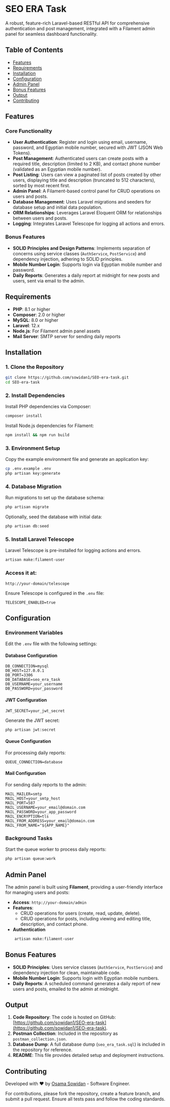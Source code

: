 # SEO ERA Task

A robust, feature-rich Laravel-based RESTful API for comprehensive authentication and post management, integrated with a Filament admin panel for seamless dashboard functionality.

## Table of Contents
- [Features](#features)
- [Requirements](#requirements)
- [Installation](#installation)
- [Configuration](#configuration)
- [Admin Panel](#admin-panel)
- [Bonus Features](#bonus-features)
- [Output](#output)
- [Contributing](#contributing)

## Features

### Core Functionality
- **User Authentication**: Register and login using email, username, password, and Egyptian mobile number, secured with JWT (JSON Web Tokens).
- **Post Management**: Authenticated users can create posts with a required title, description (limited to 2 KB), and contact phone number (validated as an Egyptian mobile number).
- **Post Listing**: Users can view a paginated list of posts created by other users, displaying title and description (truncated to 512 characters), sorted by most recent first.
- **Admin Panel**: A Filament-based control panel for CRUD operations on users and posts.
- **Database Management**: Uses Laravel migrations and seeders for database setup and initial data population.
- **ORM Relationships**: Leverages Laravel Eloquent ORM for relationships between users and posts.
- **Logging**: Integrates Laravel Telescope for logging all actions and errors.

### Bonus Features
- **SOLID Principles and Design Patterns**: Implements separation of concerns using service classes (`AuthService`, `PostService`) and dependency injection, adhering to SOLID principles.
- **Mobile Number Login**: Supports login via Egyptian mobile number and password.
- **Daily Reports**: Generates a daily report at midnight for new posts and users, sent via email to the admin.

## Requirements
- **PHP**: 8.1 or higher
- **Composer**: 2.0 or higher
- **MySQL**: 8.0 or higher
- **Laravel**: 12.x
- **Node.js**: For Filament admin panel assets
- **Mail Server**: SMTP server for sending daily reports

## Installation

### 1. Clone the Repository
```bash
git clone https://github.com/sowidan1/SEO-era-task.git
cd SEO-era-task
```

### 2. Install Dependencies
Install PHP dependencies via Composer:
```bash
composer install
```
Install Node.js dependencies for Filament:
```bash
npm install && npm run build
```

### 3. Environment Setup
Copy the example environment file and generate an application key:
```bash
cp .env.example .env
php artisan key:generate
```

### 4. Database Migration
Run migrations to set up the database schema:
```bash
php artisan migrate
```
Optionally, seed the database with initial data:
```bash
php artisan db:seed
```

### 5. Install Laravel Telescope
Laravel Telescope is pre-installed for logging actions and errors.
```bash
artisan make:filament-user
```
### Access it at:
```
http://your-domain/telescope
```
Ensure Telescope is configured in the `.env` file:
```env
TELESCOPE_ENABLED=true
```

## Configuration

### Environment Variables
Edit the `.env` file with the following settings:

#### Database Configuration
```env
DB_CONNECTION=mysql
DB_HOST=127.0.0.1
DB_PORT=3306
DB_DATABASE=seo_era_task
DB_USERNAME=your_username
DB_PASSWORD=your_password
```

#### JWT Configuration
```env
JWT_SECRET=your_jwt_secret
```
Generate the JWT secret:
```bash
php artisan jwt:secret
```

#### Queue Configuration
For processing daily reports:
```env
QUEUE_CONNECTION=database
```

#### Mail Configuration
For sending daily reports to the admin:
```env
MAIL_MAILER=smtp
MAIL_HOST=your_smtp_host
MAIL_PORT=587
MAIL_USERNAME=your_email@domain.com
MAIL_PASSWORD=your_app_password
MAIL_ENCRYPTION=tls
MAIL_FROM_ADDRESS=your_email@domain.com
MAIL_FROM_NAME="${APP_NAME}"
```

### Background Tasks
Start the queue worker to process daily reports:
```bash
php artisan queue:work
```

## Admin Panel
The admin panel is built using **Filament**, providing a user-friendly interface for managing users and posts:
- **Access**: `http://your-domain/admin`
- **Features**:
  - CRUD operations for users (create, read, update, delete).
  - CRUD operations for posts, including viewing and editing title, description, and contact phone.
- **Authentication**
```bash
    artisan make:filament-user
```

## Bonus Features
- **SOLID Principles**: Uses service classes (`AuthService`, `PostService`) and dependency injection for clean, maintainable code.
- **Mobile Number Login**: Supports login with Egyptian mobile numbers.
- **Daily Reports**: A scheduled command generates a daily report of new users and posts, emailed to the admin at midnight.

## Output
1. **Code Repository**: The code is hosted on GitHub: [https://github.com/sowidan1/SEO-era-task](https://github.com/sowidan1/SEO-era-task).
2. **Postman Collection**: Included in the repository as `postman_collection.json`.
3. **Database Dump**: A full database dump (`seo_era_task.sql`) is included in the repository for reference.
4. **README**: This file provides detailed setup and deployment instructions.

## Contributing
Developed with ❤️ by [Osama Sowidan](https://github.com/sowidan1) - Software Engineer.

For contributions, please fork the repository, create a feature branch, and submit a pull request. Ensure all tests pass and follow the coding standards.
